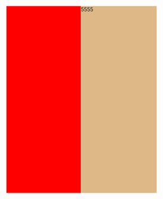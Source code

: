 <!DOCTYPE html>
<html lang="en">
<head>
    <meta charset="UTF-8">
    <title>Title</title>
    <style>
      .wrap {
        margin: 0 auto;
        width: 80%;
        display: flex;
      }
      #left {
        flex: 0 0 200px; /* 左侧固定200px */
        height: 500px;
        background: red;
      }
      #right {
        flex: 1; /* 随父级变化 */
        height: 500px;
        background: burlywood;
      }
    </style>
 
</head>
<body>
<div class="wrap">
  <aside id="left"></aside>
  <section id="right">5555</section>
</div>
 
</body>
</html>
